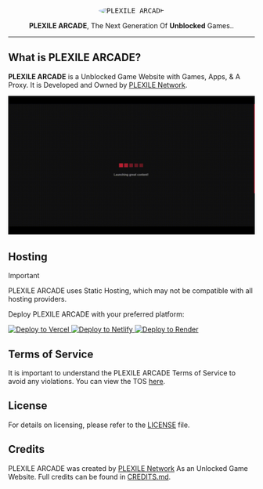 <p align="center">
  <kbd>
    <img src="/images/plexilearcade.png" alt="PLEXILE ARCADE" style="border-radius: 50%; height: 150px;">
  </kbd>
</p>

<p align="center"><strong>PLEXILE ARCADE</strong>, The Next Generation Of <strong>Unblocked</strong> Games..</p>

---

## What is PLEXILE ARCADE?

**PLEXILE ARCADE** is a Unblocked Game Website with Games, Apps, & A Proxy. It is Developed and Owned by [PLEXILE Network](https://github.com/PLEXILENetwork).

![PLEXILE ARCADE Demo](/images/PLEXILEARCADE.gif)

## Hosting

> [!IMPORTANT]  
> PLEXILE ARCADE uses Static Hosting, which may not be compatible with all hosting providers.

Deploy PLEXILE ARCADE with your preferred platform:

  <a href="https://vercel.com/new/clone?repository-url=https://replit.com/github/PLEXILENetwork/v6" target="_blank">
    <img src="https://binbashbanana.github.io/deploy-buttons/buttons/remade/vercel.svg" alt="Deploy to Vercel">
  </a>
  <a href="https://app.netlify.com/start/deploy?repository=https://github.com/PLEXILENetwork/v6" target="_blank">
    <img src="https://binbashbanana.github.io/deploy-buttons/buttons/official/netlify.svg" alt="Deploy to Netlify">
  </a>
  <a href="https://render.com/deploy?repo=https://github.com/PLEXILENetwork/v6" target="_blank">
    <img src="https://binbashbanana.github.io/deploy-buttons/buttons/official/render.svg" alt="Deploy to Render">
  </a>
</p>

## Terms of Service

It is important to understand the PLEXILE ARCADE Terms of Service to avoid any violations. You can view the TOS [here](./tos.html).

## License

For details on licensing, please refer to the [LICENSE](./LICENSE) file.

## Credits

PLEXILE ARCADE was created by [PLEXILE Network](https://github.com/PLEXILENetwork) As an Unlocked Game Website. Full credits can be found in [CREDITS.md](./CREDITS.md).
